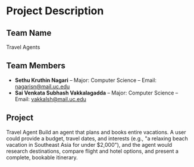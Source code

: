 # Project Description

## Team Name  
Travel Agents

## Team Members  
- **Sethu Kruthin Nagari** – Major: Computer Science – Email: nagarisn@mail.uc.edu  
- **Sai Venkata Subhash Vakkalagadda** – Major: Computer Science – Email: vakkalsh@mail.uc.edu  

## Project 
Travel Agent Build an agent that plans and books entire vacations. A user could provide a budget, travel dates, and interests (e.g., "a relaxing beach vacation in Southeast Asia for under $2,000"), and the agent would research destinations, compare flight and hotel options, and present a complete, bookable itinerary.

